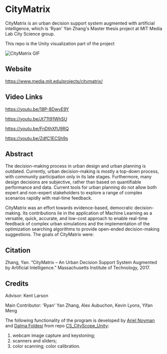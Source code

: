 # CityMatrix

CityMatrix is an urban decision support system augmented with artificial intelligence, which is 'Ryan' Yan Zhang's Master thesis project at MIT Media Lab City Science group. 

This repo is the Unity visualization part of the project


![CityMatrix GIF](https://github.com/mitmedialab/citymatrix-viz-unity/blob/master/Docs/Photos/180315_CityMatrix-GIFs-for-Website.gif.1400x1400.gif)

## Website
https://www.media.mit.edu/projects/citymatrix/

## Video Links
https://youtu.be/18P-8DwvE9Y

https://youtu.be/Jt7Tt91WhSU

https://youtu.be/FnDthXfU9RQ

https://youtu.be/ZdfC1ECSh9s

## Abstract
The decision-making process in urban design and urban planning is outdated. Currently, urban decision-making is mostly a top-down process, with community participation only in its late stages. Furthermore, many design decisions are subjective, rather than based on quantifiable performance and data. Current tools for urban planning do not allow both expert and non-expert stakeholders to explore a range of complex scenarios rapidly with real-time feedback. 

CityMatrix was an effort towards evidence-based, democratic decision-making. Its contributions lie in the application of Machine Learning as a versatile, quick, accurate, and low-cost approach to enable real-time feedback of complex urban simulations and the implementation of the optimization searching algorithms to provide open-ended decision-making suggestions. The goals of CityMatrix were: 

## Citation
Zhang, Yan. “CityMatrix – An Urban Decision Support System Augmented by Artificial Intelligence.” Massachusetts Institute of Technology, 2017.

## Credits
Advisor: Kent Larson  

Main Contributor: 'Ryan' Yan Zhang, Alex Aubuchon, Kevin Lyons, Yifan Meng  

The following functionality of the program is developed by [Ariel Noyman](https://github.com/RELNO) and [Dalma Foldesi](https://github.com/foldalma) from repo [CS_CityScope_Unity](https://github.com/CityScope/CS_CityScope_Unity):  
  1) webcam image capture and keystoning;  
  2) scanners and sliders;  
  3) color scanning; color calibration.  
